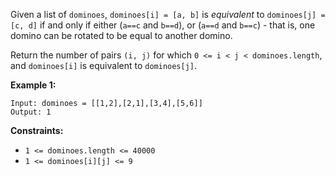Given a list of `dominoes`, `dominoes[i] = [a, b]` is _equivalent_ to
`dominoes[j] = [c, d]` if and only if either (`a==c` and `b==d`), or (`a==d`
and `b==c`) - that is, one domino can be rotated to be equal to another
domino.

Return the number of pairs `(i, j)` for which `0 <= i < j < dominoes.length`,
and `dominoes[i]` is equivalent to `dominoes[j]`.



**Example 1:**

    
    
    Input: dominoes = [[1,2],[2,1],[3,4],[5,6]]
    Output: 1
    



**Constraints:**

  * `1 <= dominoes.length <= 40000`
  * `1 <= dominoes[i][j] <= 9`

